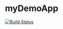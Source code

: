 # myDemoApp
[![Build Status](https://app.travis-ci.com/aylinShn0/myDemoApp.svg?token=vsGohqsddvwNcLm3XY83&branch=master)](https://app.travis-ci.com/aylinShn0/myDemoApp)